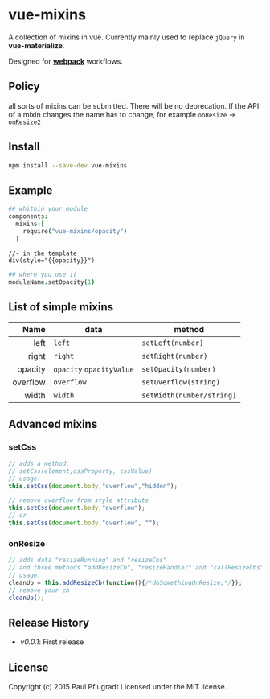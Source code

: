 # vue-mixins

A collection of mixins in vue.
Currently mainly used to replace `jQuery` in **vue-materialize**.

Designed for [**webpack**](https://webpack.github.io/) workflows.

## Policy

all sorts of mixins can be submitted. There will be no deprecation. If the API of a mixin changes the name has to change, for example `onResize` -> `onResize2`

## Install

```sh
npm install --save-dev vue-mixins

```
## Example
```coffee
## whithin your module
components:
  mixins:[
    require("vue-mixins/opacity")
  ]
```
```jade
//- in the template
div(style="{{opacity}}")
```
```coffee
## where you use it
moduleName.setOpacity(1)
```
## List of simple mixins
| Name | data | method |
| ---: | ---- | ------- |
|left  | `left` |`setLeft(number)`|
|right  | `right` |`setRight(number)`|
|opacity  | `opacity` `opacityValue`|`setOpacity(number)`|
|overflow  | `overflow` |`setOverflow(string)`|
|width  | `width` |`setWidth(number/string)`|
## Advanced mixins
### setCss
```js
// adds a method:
// setCss(element,cssProperty, cssValue)
// usage:
this.setCss(document.body,"overflow","hidden");

// remove overflow from style attribute
this.setCss(document.body,"overflow");
// or
this.setCss(document.body,"overflow", "");

```
### onResize
```js
// adds data "resizeRunning" and "resizeCbs"
// and three methods "addResizeCb", "resizeHandler" and "callResizeCbs"
// usage:
cleanUp = this.addResizeCb(function(){/*doSomethingOnResize;*/});
// remove your cb
cleanUp();
```
## Release History


 - *v0.0.1*: First release

## License
Copyright (c) 2015 Paul Pflugradt
Licensed under the MIT license.
